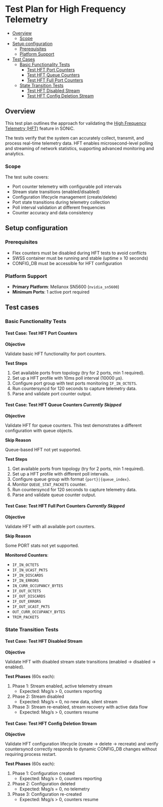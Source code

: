 # Test Plan for High Frequency Telemetry 

- [Overview](#overview)
  - [Scope](#scope)
- [Setup configuration](#setup-configuration)
  - [Prerequisites](#prerequisites)
  - [Platform Support](#platform-support)
- [Test Cases](#test-cases)
  - [Basic Functionality Tests](#basic-functionality-tests)
    - [Test HFT Port Counters](#test-hft-port-counters)
    - [Test HFT Queue Counters](#test-hft-queue-counters)
    - [Test HFT Full Port Counters](#test-hft-full-port-counters)
  - [State Transition Tests](#state-transition-tests)
    - [Test HFT Disabled Stream](#test-hft-disabled-stream)
    - [Test HFT Config Deletion Stream](#test-hft-config-deletion-stream)

## Overview

This test plan outlines the approach for validating the [High Frequency Telemetry (HFT)](https://github.com/sonic-net/SONiC/blob/master/doc/high-frequency-telemetry/high-frequency-telemetry-hld.md) feature in SONiC. 

The tests verify that the system can accurately collect, transmit, and process real-time telemetry data. HFT enables microsecond-level polling and streaming of network statistics, supporting advanced monitoring and analytics.

### Scope

The test suite covers:
- Port counter telemetry with configurable poll intervals
- Stream state transitions (enabled/disabled)
- Configuration lifecycle management (create/delete)
- Port state transitions during telemetry collection
- Poll interval validation at different frequencies
- Counter accuracy and data consistency

## Setup configuration
### Prerequisites
- Flex counters must be disabled during HFT tests to avoid conflicts
- SWSS container must be running and stable (uptime ≥ 10 seconds)
- CONFIG_DB must be accessible for HFT configuration

### Platform Support
- **Primary Platform**: Mellanox SN5600 (`nvidia_sn5600`)
- **Minimum Ports**: 1 active port required

## Test cases
### Basic Functionality Tests
#### Test Case: Test HFT Port Counters
**Objective**

Validate basic HFT functionality for port counters.

**Test Steps**
1. Get available ports from topology (try for 2 ports, min 1 required).
2. Set up a HFT profile with 10ms poll interval (10000 μs).
3. Configure port group with test ports monitoring `IF_IN_OCTETS`.
4. Run countersyncd for 120 seconds to capture telemetry data.
5. Parse and validate port counter output.

#### Test Case: Test HFT Queue Counters *Currently Skipped*
**Objective**

Validate HFT for queue counters. This test demonstrates a different configuration with queue objects.

**Skip Reason**

Queue-based HFT not yet supported.

**Test Steps**
1. Get available ports from topology (try for 2 ports, min 1 required).
2. Set up a HFT profile with different poll intervals.
3. Configure queue group with format `{port}|{queue_index}`.
4. Monitor `QUEUE_STAT_PACKETS` counter.
5. Run countersyncd for 120 seconds to capture telemetry data.
6. Parse and validate queue counter output.

#### Test Case: Test HFT Full Port Counters *Currently Skipped*
**Objective**

Validate HFT with all available port counters.

**Skip Reason**

Some PORT stats not yet supported.

**Monitored Counters**:
- `IF_IN_OCTETS`
- `IF_IN_UCAST_PKTS`
- `IF_IN_DISCARDS`
- `IF_IN_ERRORS`
- `IN_CURR_OCCUPANCY_BYTES`
- `IF_OUT_OCTETS`
- `IF_OUT_DISCARDS`
- `IF_OUT_ERRORS`
- `IF_OUT_UCAST_PKTS`
- `OUT_CURR_OCCUPANCY_BYTES`
- `TRIM_PACKETS`

### State Transition Tests
#### Test Case: Test HFT Disabled Stream
**Objective**

Validate HFT with disabled stream state transitions (enabled → disabled → enabled).

**Test Phases** (60s each):
1. Phase 1: Stream enabled, active telemetry stream
   - Expected: Msg/s > 0, counters reporting
2. Phase 2: Stream disabled
   - Expected: Msg/s = 0, no new data, silent stream
3. Phase 3: Stream re-enabled, stream recovery with active data flow
   - Expected: Msg/s > 0, counters resume

#### Test Case: Test HFT Config Deletion Stream 
**Objective**

Validate HFT configuration lifecycle (create → delete → recreate) and verify countersyncd correctly responds to dynamic CONFIG_DB changes without requiring process restart.

**Test Phases** (60s each):

1. Phase 1: Configuration created
   - Expected: Msg/s > 0, counters reporting
2. Phase 2: Configuration deleted
   - Expected: Msg/s = 0, no telemetry
3. Phase 3: Configuration re-created
   - Expected: Msg/s > 0, counters resume
